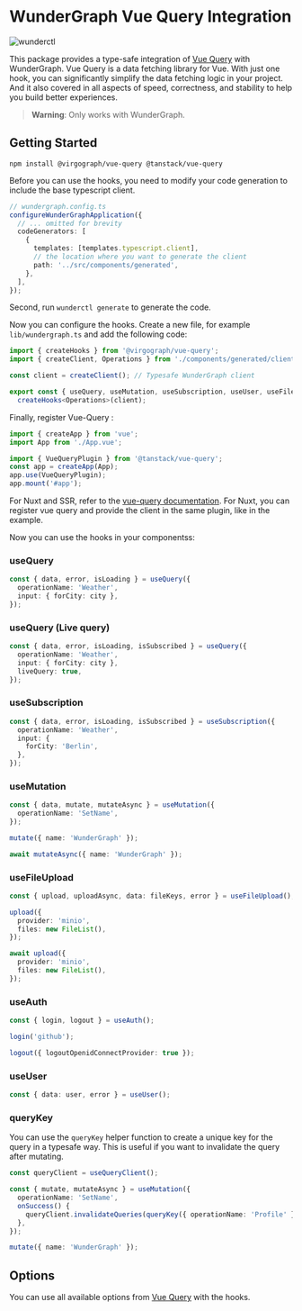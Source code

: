 # WunderGraph Vue Query Integration

![wunderctl](https://img.shields.io/npm/v/@virgograph/vue-query.svg)

This package provides a type-safe integration of [Vue Query](https://tanstack.com/query/v4/docs/vue/overview) with WunderGraph.
Vue Query is a data fetching library for Vue. With just one hook, you can significantly simplify the data fetching logic in your project. And it also covered in all aspects of speed, correctness, and stability to help you build better experiences.

> **Warning**: Only works with WunderGraph.

## Getting Started

```shell
npm install @virgograph/vue-query @tanstack/vue-query
```

Before you can use the hooks, you need to modify your code generation to include the base typescript client.

```typescript
// wundergraph.config.ts
configureWunderGraphApplication({
  // ... omitted for brevity
  codeGenerators: [
    {
      templates: [templates.typescript.client],
      // the location where you want to generate the client
      path: '../src/components/generated',
    },
  ],
});
```

Second, run `wunderctl generate` to generate the code.

Now you can configure the hooks. Create a new file, for example `lib/wundergraph.ts` and add the following code:

```ts
import { createHooks } from '@virgograph/vue-query';
import { createClient, Operations } from './components/generated/client';

const client = createClient(); // Typesafe WunderGraph client

export const { useQuery, useMutation, useSubscription, useUser, useFileUpload, useAuth } =
  createHooks<Operations>(client);
```

Finally, register Vue-Query :

```ts
import { createApp } from 'vue';
import App from './App.vue';

import { VueQueryPlugin } from '@tanstack/vue-query';
const app = createApp(App);
app.use(VueQueryPlugin);
app.mount('#app');
```

For Nuxt and SSR, refer to the [vue-query documentation](https://tanstack.com/query/v4/docs/vue/overview#ssr-support).
For Nuxt, you can register vue query and provide the client in the same plugin, like in the example.

Now you can use the hooks in your componentss:

### useQuery

```ts
const { data, error, isLoading } = useQuery({
  operationName: 'Weather',
  input: { forCity: city },
});
```

### useQuery (Live query)

```ts
const { data, error, isLoading, isSubscribed } = useQuery({
  operationName: 'Weather',
  input: { forCity: city },
  liveQuery: true,
});
```

### useSubscription

```ts
const { data, error, isLoading, isSubscribed } = useSubscription({
  operationName: 'Weather',
  input: {
    forCity: 'Berlin',
  },
});
```

### useMutation

```ts
const { data, mutate, mutateAsync } = useMutation({
  operationName: 'SetName',
});

mutate({ name: 'WunderGraph' });

await mutateAsync({ name: 'WunderGraph' });
```

### useFileUpload

```ts
const { upload, uploadAsync, data: fileKeys, error } = useFileUpload();

upload({
  provider: 'minio',
  files: new FileList(),
});

await upload({
  provider: 'minio',
  files: new FileList(),
});
```

### useAuth

```ts
const { login, logout } = useAuth();

login('github');

logout({ logoutOpenidConnectProvider: true });
```

### useUser

```ts
const { data: user, error } = useUser();
```

### queryKey

You can use the `queryKey` helper function to create a unique key for the query in a typesafe way. This is useful if you want to invalidate the query after mutating.

```ts
const queryClient = useQueryClient();

const { mutate, mutateAsync } = useMutation({
  operationName: 'SetName',
  onSuccess() {
    queryClient.invalidateQueries(queryKey({ operationName: 'Profile' }));
  },
});

mutate({ name: 'WunderGraph' });
```

## Options

You can use all available options from [Vue Query](https://tanstack.com/query/v4/docs/vue/reference/useQuery) with the hooks.
